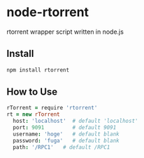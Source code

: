 # node-rtorrent

rtorrent wrapper script written in node.js

## Install

```sh
npm install rtorrent
```

## How to Use

```coffee
rTorrent = require 'rtorrent'
rt = new rTorrent
  host: 'localhost'  # default 'localhost'
  port: 9091         # default 9091
  username: 'hoge'   # default blank
  password: 'fuga'   # default blank
  path: '/RPC1'   # default /RPC1
```
